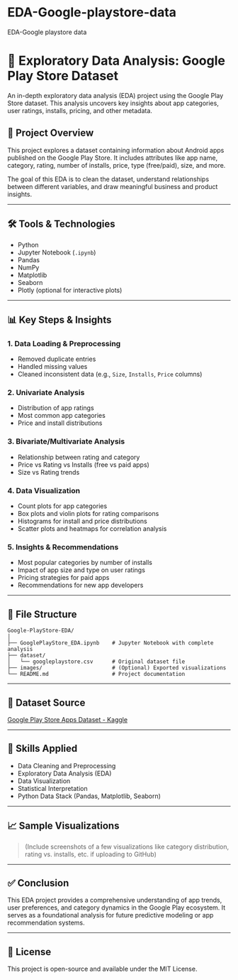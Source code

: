 # EDA-Google-playstore-data
EDA-Google playstore data
# 📱 Exploratory Data Analysis: Google Play Store Dataset

An in-depth exploratory data analysis (EDA) project using the Google Play Store dataset. This analysis uncovers key insights about app categories, user ratings, installs, pricing, and other metadata.

## 📘 Project Overview

This project explores a dataset containing information about Android apps published on the Google Play Store. It includes attributes like app name, category, rating, number of installs, price, type (free/paid), size, and more.

The goal of this EDA is to clean the dataset, understand relationships between different variables, and draw meaningful business and product insights.

---

## 🛠️ Tools & Technologies

- Python
- Jupyter Notebook (`.ipynb`)
- Pandas
- NumPy
- Matplotlib
- Seaborn
- Plotly (optional for interactive plots)

---

## 📊 Key Steps & Insights

### 1. **Data Loading & Preprocessing**
- Removed duplicate entries
- Handled missing values
- Cleaned inconsistent data (e.g., `Size`, `Installs`, `Price` columns)

### 2. **Univariate Analysis**
- Distribution of app ratings
- Most common app categories
- Price and install distributions

### 3. **Bivariate/Multivariate Analysis**
- Relationship between rating and category
- Price vs Rating vs Installs (free vs paid apps)
- Size vs Rating trends

### 4. **Data Visualization**
- Count plots for app categories
- Box plots and violin plots for rating comparisons
- Histograms for install and price distributions
- Scatter plots and heatmaps for correlation analysis

### 5. **Insights & Recommendations**
- Most popular categories by number of installs
- Impact of app size and type on user ratings
- Pricing strategies for paid apps
- Recommendations for new app developers

---

## 📁 File Structure

```
Google-PlayStore-EDA/
│
├── GooglePlayStore_EDA.ipynb    # Jupyter Notebook with complete analysis
├── dataset/
│   └── googleplaystore.csv      # Original dataset file
├── images/                      # (Optional) Exported visualizations
└── README.md                    # Project documentation
```

---

## 📌 Dataset Source

[Google Play Store Apps Dataset - Kaggle](https://www.kaggle.com/datasets/lava18/google-play-store-apps)

---

## 🧠 Skills Applied

- Data Cleaning and Preprocessing
- Exploratory Data Analysis (EDA)
- Data Visualization
- Statistical Interpretation
- Python Data Stack (Pandas, Matplotlib, Seaborn)

---

## 📈 Sample Visualizations

> (Include screenshots of a few visualizations like category distribution, rating vs. installs, etc. if uploading to GitHub)

---

## ✅ Conclusion

This EDA project provides a comprehensive understanding of app trends, user preferences, and category dynamics in the Google Play ecosystem. It serves as a foundational analysis for future predictive modeling or app recommendation systems.

---

## 📜 License

This project is open-source and available under the MIT License.
